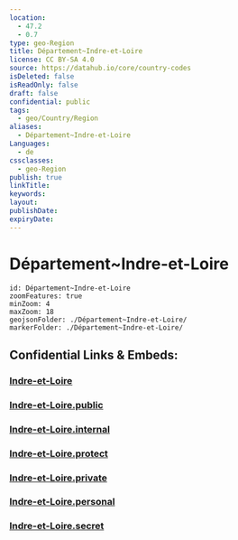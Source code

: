 ```yaml
---
location:
  - 47.2
  - 0.7
type: geo-Region
title: Département~Indre-et-Loire
license: CC BY-SA 4.0
source: https://datahub.io/core/country-codes
isDeleted: false
isReadOnly: false
draft: false
confidential: public
tags:
  - geo/Country/Region
aliases:
  - Département~Indre-et-Loire
Languages:
  - de
cssclasses:
  - geo-Region
publish: true
linkTitle:
keywords:
layout:
publishDate:
expiryDate:
---
```


# Département~Indre-et-Loire

```leaflet
id: Département~Indre-et-Loire
zoomFeatures: true 
minZoom: 4 
maxZoom: 18
geojsonFolder: ./Département~Indre-et-Loire/
markerFolder: ./Département~Indre-et-Loire/
```


## Confidential Links & Embeds: 

### [Indre-et-Loire](/_Standards/Earth/Continent/Europe/Europe~West/France/regions~France/Val_de_Loire/departments~Val_de_Loire/Indre-et-Loire.md) 

### [Indre-et-Loire.public](/_public/Earth/Continent/Europe/Europe~West/France/regions~France/Val_de_Loire/departments~Val_de_Loire/Indre-et-Loire.public.md) 

### [Indre-et-Loire.internal](/_internal/Earth/Continent/Europe/Europe~West/France/regions~France/Val_de_Loire/departments~Val_de_Loire/Indre-et-Loire.internal.md) 

### [Indre-et-Loire.protect](/_protect/Earth/Continent/Europe/Europe~West/France/regions~France/Val_de_Loire/departments~Val_de_Loire/Indre-et-Loire.protect.md) 

### [Indre-et-Loire.private](/_private/Earth/Continent/Europe/Europe~West/France/regions~France/Val_de_Loire/departments~Val_de_Loire/Indre-et-Loire.private.md) 

### [Indre-et-Loire.personal](/_personal/Earth/Continent/Europe/Europe~West/France/regions~France/Val_de_Loire/departments~Val_de_Loire/Indre-et-Loire.personal.md) 

### [Indre-et-Loire.secret](/_secret/Earth/Continent/Europe/Europe~West/France/regions~France/Val_de_Loire/departments~Val_de_Loire/Indre-et-Loire.secret.md)

